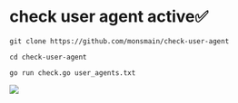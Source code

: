 # check user agent active✅️

```
git clone https://github.com/monsmain/check-user-agent
```
```
cd check-user-agent
```
```
go run check.go user_agents.txt
```
<a href="https://monsmain.carrd.co"><img src="https://img.shields.io/badge/Donate-E5322D?style=for-the-badge&logo=ilovepdf&logoColor=white" /></a>












